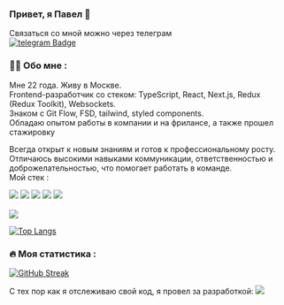 ### Привет, я Павел 👋
<div>
  Связаться со мной можно через телеграм
  <br/>
  <a href="https://t.me/iwillwipeawaymytears"><img src="https://img.shields.io/badge/telegram-blue?logo=telegram&logoColor=white&style=for-the-badge" alt="telegram Badge"/></a>
</div>

### :man_technologist: Обо мне :
Мне 22 года. Живу в Москве. <br/>
Frontend-разработчик со стеком: TypeScript, React, Next.js, Redux (Redux Toolkit), Websockets. <br/>
Знаком с Git Flow, FSD, tailwind, styled components. <br/>
Обладаю опытом работы в компании и на фрилансе, а также прошел стажировку <br/>

Всегда открыт к новым знаниям и готов к профессиональному росту. Отличаюсь высокими навыками коммуникации, ответственностью и доброжелательностью, что помогает работать в команде. <br/>
Мой стек :
<div>
 <img src="https://img.shields.io/badge/Typescript-blue?logo=typescript&logoColor=white&style=for-the-badge"/>
 <img src="https://img.shields.io/badge/React-dodgerblue?logo=react&logoColor=white&style=for-the-badge"/>
 <img src="https://img.shields.io/badge/Redux-purple?logo=Redux&logoColor=white&style=for-the-badge"/>
 <img src="https://img.shields.io/badge/NextJS-black?style=for-the-badge"/>
 <img src="https://img.shields.io/badge/scss-hotpink?logo=sass&logoColor=white&style=for-the-badge"/>
</div>

 <br/>

 <img src="https://www.codewars.com/users/ElderlyRacoon1337/badges/small"/>
 
 <br/>
 
[![Top Langs](https://github-readme-stats.vercel.app/api/top-langs/?username=tsignore)](https://github.com/anuraghazra/github-readme-stats)
 
 ### :fire: Моя статистика :
 
[![GitHub Streak](http://github-readme-streak-stats.herokuapp.com?user=tsignore&theme=dark&background=000000)](https://git.io/streak-stats)

С тех пор как я отслеживаю свой код, я провел за разработкой: <img src="https://wakatime.com/badge/user/68cd59ba-ee8e-4140-bc60-358854178130.svg"/>
